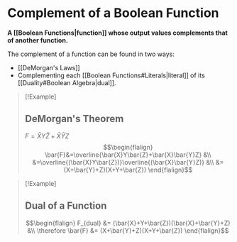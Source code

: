 # Complement of a Boolean Function
**A [[Boolean Functions|function]] whose output values complements that of another function.**

The complement of a function can be found in two ways:
- [[DeMorgan's Laws]]
- Complementing each [[Boolean Functions#Literals|literal]] of its [[Duality#Boolean Algebra|dual]].

> [!Example]
> ## DeMorgan's Theorem
> $F=\bar{X}Y\bar{Z}+\bar{X}\bar{Y}Z$
> $$\begin{flalign}
\bar{F}&=\overline{\bar{X}Y\bar{Z}+\bar{X}\bar{Y}Z} &\\
&=\overline{(\bar{X}Y\bar{Z})}\overline{(\bar{X}\bar{Y}Z)} &\\
&=(X+\bar{Y}+Z)(X+Y+\bar{Z})
\end{flalign}$$

> [!Example]
> ## Dual of a Function
> $$\begin{flalign}
F_{dual} &= (\bar{X}+Y+\bar{Z})(\bar{X}+\bar{Y}+Z) &\\
\therefore \bar{F} &= (X+\bar{Y}+Z)(X+Y+\bar{Z})
\end{flalign}$$